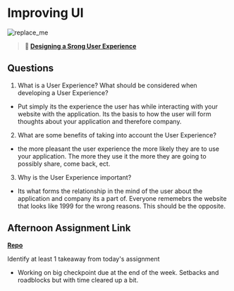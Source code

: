 # Improving UI

![replace_me](https://codeworks.blob.core.windows.net/public/assets/img/illustrations/placeholder.svg)

> **📖 [Designing a Srong User Experience](https://codeworksacademy.com/fs-student-guide/resources/wk7/03-Creating-Good-UX)**

## Questions

1. What is a User Experience? What should be considered when developing a User Experience?

- Put simply its the experience the user has while interacting with your website with the application. Its the basis to how the user will form thoughts about your application and therefore company.

2. What are some benefits of taking into account the User Experience?

- the more pleasant the user experience the more likely they are to use your application. The more they use it the more they are going to possibly share, come back, ect.

3. Why is the User Experience important?

- Its what forms the relationship in the mind of the user about the application and company its a part of. Everyone rememebrs the website that looks like 1999 for the wrong reasons. This should be the opposite.

## Afternoon Assignment Link

**[Repo](https://github.com/HawkesJ02/checkpoint-06-tower)**

Identify at least 1 takeaway from today's assignment

- Working on big checkpoint due at the end of the week. Setbacks and roadblocks but with time cleared up a bit.